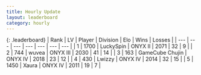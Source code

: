 ```yaml
---
title: Hourly Update
layout: leaderboard
category: hourly
---
```


{: .leaderboard}
| Rank | LV | Player | Division | Elo | Wins | Losses |
| --- | --- | --- | --- | --- | --- | --- |
| <span data-change="0">1</span> | 1700 | <span title="ID: 498412">LuckySpin</span> | ONYX II | <span data-change="0">2071</span> | <span data-change="0">32</span> | <span data-change="0">9</span> |
| <span data-change="3">2</span> | 744 | <span title="ID: 740957">wuvea</span> | ONYX III | <span data-change="30">2030</span> | <span data-change="3">41</span> | <span data-change="0">14</span> |
| <span data-change="-1">3</span> | 163 | <span title="ID: 754306">GameCube Chujin</span> | ONYX IV | <span data-change="4">2018</span> | <span data-change="4">23</span> | <span data-change="2">12</span> |
| <span data-change="4">4</span> | 430 | <span title="ID: 744682">Lwizzy</span> | ONYX IV | <span data-change="33">2014</span> | <span data-change="4">32</span> | <span data-change="1">15</span> |
| <span data-change="-2">5</span> | 1450 | <span title="ID: 200908">Xaura</span> | ONYX IV | <span data-change="0">2011</span> | <span data-change="0">19</span> | <span data-change="0">7</span> |